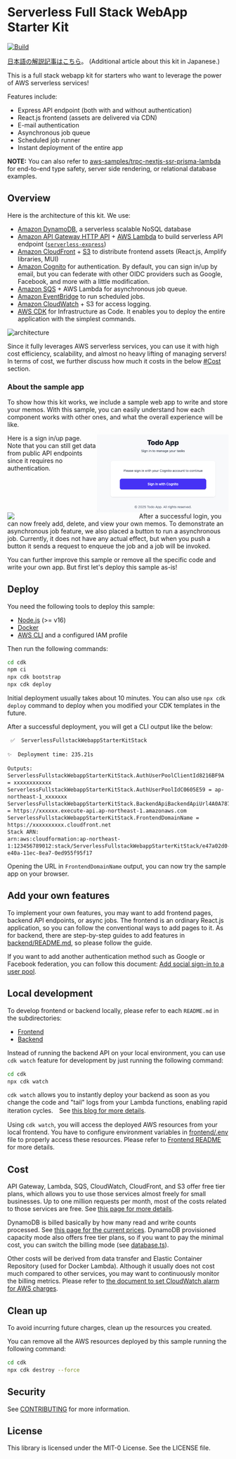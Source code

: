 # Serverless Full Stack WebApp Starter Kit
[![Build](https://github.com/aws-samples/serverless-full-stack-webapp-starter-kit/actions/workflows/build.yml/badge.svg)](https://github.com/aws-samples/serverless-full-stack-webapp-starter-kit/actions/workflows/build.yml)

[日本語の解説記事はこちら](https://tmokmss.hatenablog.com/entry/20220611/1654931458)。 (Additional article about this kit in Japanese.)

This is a full stack webapp kit for starters who want to leverage the power of AWS serverless services!

Features include:

* Express API endpoint (both with and without authentication)
* React.js frontend (assets are delivered via CDN)
* E-mail authentication
* Asynchronous job queue
* Scheduled job runner
* Instant deployment of the entire app

**NOTE:** You can also refer to [aws-samples/trpc-nextjs-ssr-prisma-lambda](https://github.com/aws-samples/trpc-nextjs-ssr-prisma-lambda) for end-to-end type safety, server side rendering, or relational database examples.

## Overview
Here is the architecture of this kit. We use:

* [Amazon DynamoDB](https://aws.amazon.com/dynamodb/), a serverless scalable NoSQL database
* [Amazon API Gateway HTTP API](https://aws.amazon.com/api-gateway/) + [AWS Lambda](https://aws.amazon.com/lambda/) to build serverless API endpoint ([`serverless-express`](https://github.com/vendia/serverless-express))
* [Amazon CloudFront](https://aws.amazon.com/cloudfront/) + [S3](https://aws.amazon.com/s3/) to distribute frontend assets (React.js, Amplify libraries, MUI)
* [Amazon Cognito](https://aws.amazon.com/cognito/) for authentication. By default, you can sign in/up by email, but you can federate with other OIDC providers such as Google, Facebook, and more with a little modification.
* [Amazon SQS](https://aws.amazon.com/sqs/) + AWS Lambda for asynchronous job queue. 
* [Amazon EventBridge](https://aws.amazon.com/eventbridge/) to run scheduled jobs. 
* [Amazon CloudWatch](https://aws.amazon.com/cloudwatch/) + S3 for access logging.
* [AWS CDK](https://aws.amazon.com/cdk/) for Infrastructure as Code. It enables you to deploy the entire application with the simplest commands.

![architecture](imgs/architecture.svg)

Since it fully leverages AWS serverless services, you can use it with high cost efficiency, scalability, and almost no heavy lifting of managing servers! In terms of cost, we further discuss how much it costs in the below [#Cost](#cost) section.

### About the sample app
To show how this kit works, we include a sample web app to write and store your memos.
With this sample, you can easily understand how each component works with other ones, and what the overall experience will be like.

<img align="right" width="300" src="./imgs/signin.png">
Here is a sign in/up page. Note that you can still get data from public API endpoints since it requires no authentication.
<br clear="right"/>

<img align="left" width="300" src="./imgs/signedin.png">
After a successful login, you can now freely add, delete, and view your own memos.
To demonstrate an asynchronous job feature, we also placed a button to run a asynchronous job. Currently, it does not have any actual effect, but when you push a button it sends a request to enqueue the job and a job will be invoked.

<br clear="left"/>

You can further improve this sample or remove all the specific code and write your own app. But first let's deploy this sample as-is!

## Deploy
You need the following tools to deploy this sample:

* [Node.js](https://nodejs.org/en/download/) (>= v16)
* [Docker](https://docs.docker.com/get-docker/)
* [AWS CLI](https://docs.aws.amazon.com/cli/latest/userguide/getting-started-install.html) and a configured IAM profile

Then run the following commands:

```sh
cd cdk
npm ci
npx cdk bootstrap
npx cdk deploy
```

Initial deployment usually takes about 10 minutes. You can also use `npx cdk deploy` command to deploy when you modified your CDK templates in the future.

After a successful deployment, you will get a CLI output like the below:

```
 ✅  ServerlessFullstackWebappStarterKitStack

✨  Deployment time: 235.21s

Outputs:
ServerlessFullstackWebappStarterKitStack.AuthUserPoolClientId8216BF9A = xxxxxxxxxxxx
ServerlessFullstackWebappStarterKitStack.AuthUserPoolIdC0605E59 = ap-northeast-1_xxxxxxx
ServerlessFullstackWebappStarterKitStack.BackendApiBackendApiUrl4A0A7879 = https://xxxxxx.execute-api.ap-northeast-1.amazonaws.com
ServerlessFullstackWebappStarterKitStack.FrontendDomainName = https://xxxxxxxxxx.cloudfront.net
Stack ARN:
arn:aws:cloudformation:ap-northeast-1:123456789012:stack/ServerlessFullstackWebappStarterKitStack/e47a02d0-e40a-11ec-8ea7-0ed955f95f17
```

Opening the URL in `FrontendDomainName` output, you can now try the sample app on your browser.

## Add your own features
To implement your own features, you may want to add frontend pages, backend API endpoints, or async jobs. The frontend is an ordinary React.js application, so you can follow the conventional ways to add pages to it. As for backend, there are step-by-step guides to add features in [backend/README.md](backend/README.md), so please follow the guide.

If you want to add another authentication method such as Google or Facebook federation, you can follow this document: [Add social sign-in to a user pool](https://docs.aws.amazon.com/cognito/latest/developerguide/cognito-user-pools-configuring-federation-with-social-idp.html).

## Local development
To develop frontend or backend locally, please refer to each `README.md` in the subdirectories:

* [Frontend](./frontend/README.md)
* [Backend](./backend/README.md)

Instead of running the backend API on your local environment, you can use `cdk watch` feature for development by just running the following command:

```sh
cd cdk
npx cdk watch
```

`cdk watch` allows you to instantly deploy your backend as soon as you change the code and "tail" logs from your Lambda functions,  enabling rapid iteration cycles.　See [this blog for more details](https://aws.amazon.com/blogs/developer/increasing-development-speed-with-cdk-watch/).

Using `cdk watch`, you will access the deployed AWS resources from your local frontend. You have to configure environment variables in [frontend/.env](./frontend/.env) file to properly access these resources. Please refer to [Frontend README](./frontend/README.md) for more details.

## Cost
API Gateway, Lambda, SQS, CloudWatch, CloudFront, and S3 offer free tier plans, which allows you to use those services almost freely for small businesses.
Up to one million requests per month, most of the costs related to those services are free. See [this page for more details](https://aws.amazon.com/free/).

DynamoDB is billed basically by how many read and write counts processed. See [this page for the current prices](https://aws.amazon.com/dynamodb/pricing/on-demand/). DynamoDB provisioned capacity mode also offers free tier plans, so if you want to pay the minimal cost, you can switch the billing mode (see [database.ts](cdk/lib/constructs/database.ts)).

Other costs will be derived from data transfer and Elastic Container Repository (used for Docker Lambda). Although it usually does not cost much compared to other services, you may want to continuously monitor the billing metrics. Please refer to [the document to set CloudWatch alarm for AWS charges](https://docs.aws.amazon.com/AmazonCloudWatch/latest/monitoring/monitor_estimated_charges_with_cloudwatch.html).

## Clean up
To avoid incurring future charges, clean up the resources you created.

You can remove all the AWS resources deployed by this sample running the following command:

```sh
cd cdk
npx cdk destroy --force
```

## Security
See [CONTRIBUTING](CONTRIBUTING.md#security-issue-notifications) for more information.

## License
This library is licensed under the MIT-0 License. See the LICENSE file.
